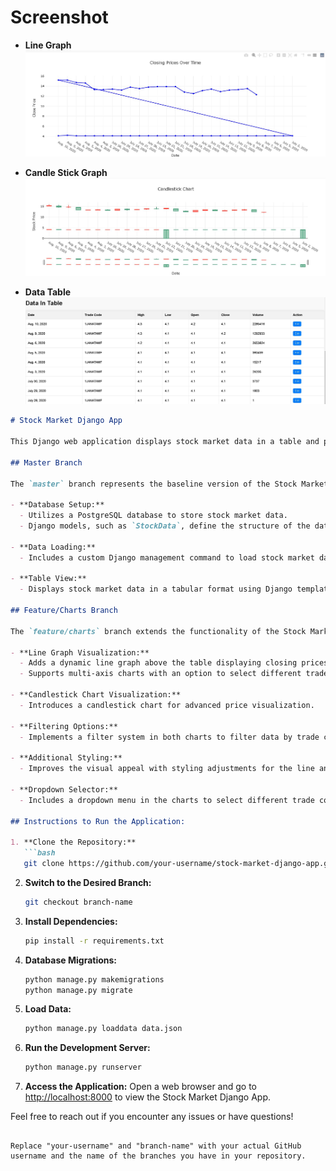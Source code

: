 # Screenshot
- **Line Graph** 
![Line Graph](.\image\1.JPG)

- **Candle Stick Graph** 
![Candle Stick Graph](.\image\2.JPG)

- **Data Table** 
![Data Table](.\image\3.JPG)

```markdown
# Stock Market Django App

This Django web application displays stock market data in a table and provides interactive visualizations using Plotly. The project has two branches: `master` and `feature/charts`.

## Master Branch

The `master` branch represents the baseline version of the Stock Market Django App. The main features and functionalities include:

- **Database Setup:**
  - Utilizes a PostgreSQL database to store stock market data.
  - Django models, such as `StockData`, define the structure of the data.

- **Data Loading:**
  - Includes a custom Django management command to load stock market data from a JSON fixture (`data.json`) into the PostgreSQL database.

- **Table View:**
  - Displays stock market data in a tabular format using Django templates.

## Feature/Charts Branch

The `feature/charts` branch extends the functionality of the Stock Market Django App by incorporating interactive visualizations using Plotly. Key additions include:

- **Line Graph Visualization:**
  - Adds a dynamic line graph above the table displaying closing prices over time.
  - Supports multi-axis charts with an option to select different trade codes.

- **Candlestick Chart Visualization:**
  - Introduces a candlestick chart for advanced price visualization.

- **Filtering Options:**
  - Implements a filter system in both charts to filter data by trade code.

- **Additional Styling:**
  - Improves the visual appeal with styling adjustments for the line and candlestick charts.

- **Dropdown Selector:**
  - Includes a dropdown menu in the charts to select different trade codes.

## Instructions to Run the Application:

1. **Clone the Repository:**
   ```bash
   git clone https://github.com/your-username/stock-market-django-app.git
   ```

2. **Switch to the Desired Branch:**
   ```bash
   git checkout branch-name
   ```

3. **Install Dependencies:**
   ```bash
   pip install -r requirements.txt
   ```

4. **Database Migrations:**
   ```bash
   python manage.py makemigrations
   python manage.py migrate
   ```

5. **Load Data:**
   ```bash
   python manage.py loaddata data.json
   ```

6. **Run the Development Server:**
   ```bash
   python manage.py runserver
   ```

7. **Access the Application:**
   Open a web browser and go to [http://localhost:8000](http://localhost:8000) to view the Stock Market Django App.

Feel free to reach out if you encounter any issues or have questions!
```

Replace "your-username" and "branch-name" with your actual GitHub username and the name of the branches you have in your repository.
